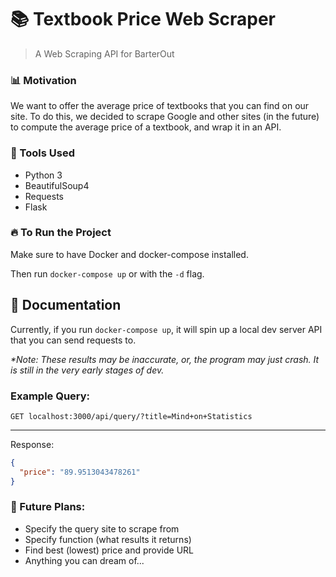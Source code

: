 # 📚 Textbook Price Web Scraper
> A Web Scraping API for BarterOut

### 📊 Motivation

We want to offer the average price of textbooks that you can find on our site. To do this, we decided to scrape
Google and other sites (in the future) to compute the average price of a textbook, and wrap it in an API.

### 🔨 Tools Used
- Python 3
- BeautifulSoup4
- Requests
- Flask

### 🔥 To Run the Project
Make sure to have Docker and docker-compose installed.

Then run `docker-compose up` or with the `-d` flag.

## 📓 Documentation
Currently, if you run `docker-compose up`, it will spin up a local dev server API that
you can send requests to.

_*Note: These results may be inaccurate, or, the program may just crash. It is still in the very early stages of dev._

### Example Query:
`GET localhost:3000/api/query/?title=Mind+on+Statistics`

---
Response:
```json
{
  "price": "89.9513043478261"
}
```

### 🙌 Future Plans:
- Specify the query site to scrape from
- Specify function (what results it returns)
- Find best (lowest) price and provide URL
- Anything you can dream of...
